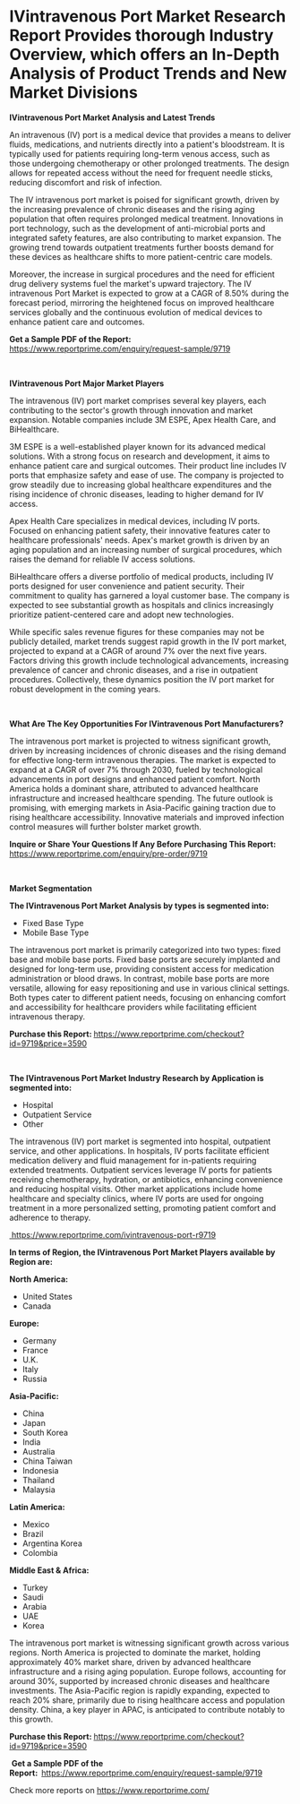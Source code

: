 <p><h1>IVintravenous Port Market Research Report Provides thorough Industry Overview, which offers an In-Depth Analysis of Product Trends and New Market Divisions</h1></p><p><strong>IVintravenous Port Market Analysis and Latest Trends</strong></p>
<p><p>An intravenous (IV) port is a medical device that provides a means to deliver fluids, medications, and nutrients directly into a patient's bloodstream. It is typically used for patients requiring long-term venous access, such as those undergoing chemotherapy or other prolonged treatments. The design allows for repeated access without the need for frequent needle sticks, reducing discomfort and risk of infection.</p><p>The IV intravenous port market is poised for significant growth, driven by the increasing prevalence of chronic diseases and the rising aging population that often requires prolonged medical treatment. Innovations in port technology, such as the development of anti-microbial ports and integrated safety features, are also contributing to market expansion. The growing trend towards outpatient treatments further boosts demand for these devices as healthcare shifts to more patient-centric care models.</p><p>Moreover, the increase in surgical procedures and the need for efficient drug delivery systems fuel the market's upward trajectory. The IV intravenous Port Market is expected to grow at a CAGR of 8.50% during the forecast period, mirroring the heightened focus on improved healthcare services globally and the continuous evolution of medical devices to enhance patient care and outcomes.</p></p>
<p><strong>Get a Sample PDF of the Report:&nbsp;</strong> <a href="https://www.reportprime.com/enquiry/request-sample/9719?utm_campaign=2995&utm_medium=2&utm_source=Github&utm_content=ia&utm_term=20032025&utm_id=ivintravenous-port">https://www.reportprime.com/enquiry/request-sample/9719</a></p>
<p>&nbsp;</p>
<p><strong>IVintravenous Port Major Market Players</strong></p>
<p><p>The intravenous (IV) port market comprises several key players, each contributing to the sector's growth through innovation and market expansion. Notable companies include 3M ESPE, Apex Health Care, and BiHealthcare.</p><p>3M ESPE is a well-established player known for its advanced medical solutions. With a strong focus on research and development, it aims to enhance patient care and surgical outcomes. Their product line includes IV ports that emphasize safety and ease of use. The company is projected to grow steadily due to increasing global healthcare expenditures and the rising incidence of chronic diseases, leading to higher demand for IV access.</p><p>Apex Health Care specializes in medical devices, including IV ports. Focused on enhancing patient safety, their innovative features cater to healthcare professionals' needs. Apex's market growth is driven by an aging population and an increasing number of surgical procedures, which raises the demand for reliable IV access solutions.</p><p>BiHealthcare offers a diverse portfolio of medical products, including IV ports designed for user convenience and patient security. Their commitment to quality has garnered a loyal customer base. The company is expected to see substantial growth as hospitals and clinics increasingly prioritize patient-centered care and adopt new technologies.</p><p>While specific sales revenue figures for these companies may not be publicly detailed, market trends suggest rapid growth in the IV port market, projected to expand at a CAGR of around 7% over the next five years. Factors driving this growth include technological advancements, increasing prevalence of cancer and chronic diseases, and a rise in outpatient procedures. Collectively, these dynamics position the IV port market for robust development in the coming years.</p></p>
<p>&nbsp;</p>
<p><strong>What Are The Key Opportunities For IVintravenous Port Manufacturers?</strong></p>
<p><p>The intravenous port market is projected to witness significant growth, driven by increasing incidences of chronic diseases and the rising demand for effective long-term intravenous therapies. The market is expected to expand at a CAGR of over 7% through 2030, fueled by technological advancements in port designs and enhanced patient comfort. North America holds a dominant share, attributed to advanced healthcare infrastructure and increased healthcare spending. The future outlook is promising, with emerging markets in Asia-Pacific gaining traction due to rising healthcare accessibility. Innovative materials and improved infection control measures will further bolster market growth.</p></p>
<p><strong>Inquire or Share Your Questions If Any Before Purchasing This Report:</strong> <a href="https://www.reportprime.com/enquiry/pre-order/9719?utm_campaign=2995&utm_medium=2&utm_source=Github&utm_content=ia&utm_term=20032025&utm_id=ivintravenous-port">https://www.reportprime.com/enquiry/pre-order/9719</a></p>
<p>&nbsp;</p>
<p><strong>Market Segmentation</strong></p>
<p><strong>The IVintravenous Port Market Analysis by types is segmented into:</strong></p>
<p><ul><li>Fixed Base Type</li><li>Mobile Base Type</li></ul></p>
<p><p>The intravenous port market is primarily categorized into two types: fixed base and mobile base ports. Fixed base ports are securely implanted and designed for long-term use, providing consistent access for medication administration or blood draws. In contrast, mobile base ports are more versatile, allowing for easy repositioning and use in various clinical settings. Both types cater to different patient needs, focusing on enhancing comfort and accessibility for healthcare providers while facilitating efficient intravenous therapy.</p></p>
<p><strong>Purchase this Report:&nbsp;</strong><a href="https://www.reportprime.com/checkout?id=9719&price=3590&utm_campaign=2995&utm_medium=2&utm_source=Github&utm_content=ia&utm_term=20032025&utm_id=ivintravenous-port">https://www.reportprime.com/checkout?id=9719&price=3590</a></p>
<p>&nbsp;</p>
<p><strong>The IVintravenous Port Market Industry Research by Application is segmented into:</strong></p>
<p><ul><li>Hospital</li><li>Outpatient Service</li><li>Other</li></ul></p>
<p><p>The intravenous (IV) port market is segmented into hospital, outpatient service, and other applications. In hospitals, IV ports facilitate efficient medication delivery and fluid management for in-patients requiring extended treatments. Outpatient services leverage IV ports for patients receiving chemotherapy, hydration, or antibiotics, enhancing convenience and reducing hospital visits. Other market applications include home healthcare and specialty clinics, where IV ports are used for ongoing treatment in a more personalized setting, promoting patient comfort and adherence to therapy.</p></p>
<p><a href="https://www.reportprime.com/ivintravenous-port-r9719?utm_campaign=2995&utm_medium=2&utm_source=Github&utm_content=ia&utm_term=20032025&utm_id=ivintravenous-port">&nbsp;https://www.reportprime.com/ivintravenous-port-r9719</a></p>
<p><strong>In terms of Region, the IVintravenous Port Market Players available by Region are:</strong></p>
<p>
    <p> <strong> North America: </strong>
        <ul>
            <li>United States</li>
            <li>Canada</li>
        </ul>
        </p> 
    <p> <strong> Europe: </strong>
        <ul>
            <li>Germany</li>
            <li>France</li>
            <li>U.K.</li>
            <li>Italy</li>
            <li>Russia</li>
        </ul>
        </p> 
    <p> <strong> Asia-Pacific: </strong>
        <ul>
            <li>China</li>
            <li>Japan</li>
            <li>South Korea</li>
            <li>India</li>
            <li>Australia</li>
            <li>China Taiwan</li>
            <li>Indonesia</li>
            <li>Thailand</li>
            <li>Malaysia</li>
        </ul>
        </p> 
    <p> <strong> Latin America: </strong>
        <ul>
            <li>Mexico</li>
            <li>Brazil</li>
            <li>Argentina Korea</li>
            <li>Colombia</li>
        </ul>
        </p> 
    <p> <strong> Middle East & Africa: </strong>
        <ul>
            <li>Turkey</li>
            <li>Saudi</li>
            <li>Arabia</li>
            <li>UAE</li>
            <li>Korea</li>
        </ul>
    </p>
    </p>
<p><p>The intravenous port market is witnessing significant growth across various regions. North America is projected to dominate the market, holding approximately 40% market share, driven by advanced healthcare infrastructure and a rising aging population. Europe follows, accounting for around 30%, supported by increased chronic diseases and healthcare investments. The Asia-Pacific region is rapidly expanding, expected to reach 20% share, primarily due to rising healthcare access and population density. China, a key player in APAC, is anticipated to contribute notably to this growth.</p></p>
<p><strong>Purchase this Report: </strong><a href="https://www.reportprime.com/checkout?id=9719&price=3590&utm_campaign=2995&utm_medium=2&utm_source=Github&utm_content=ia&utm_term=20032025&utm_id=ivintravenous-port">https://www.reportprime.com/checkout?id=9719&price=3590</a></p>
<p>&nbsp;<strong>Get a Sample PDF of the Report:&nbsp;&nbsp;</strong><a href="https://www.reportprime.com/enquiry/request-sample/9719?utm_campaign=2995&utm_medium=2&utm_source=Github&utm_content=ia&utm_term=20032025&utm_id=ivintravenous-port">https://www.reportprime.com/enquiry/request-sample/9719</a></p>
<p><strong></strong></p>
<p>Check more reports on <a href="https://www.reportprime.com/?utm_campaign=2995&utm_medium=2&utm_source=Github&utm_content=ia&utm_term=20032025&utm_id=ivintravenous-port">https://www.reportprime.com/</a></p>